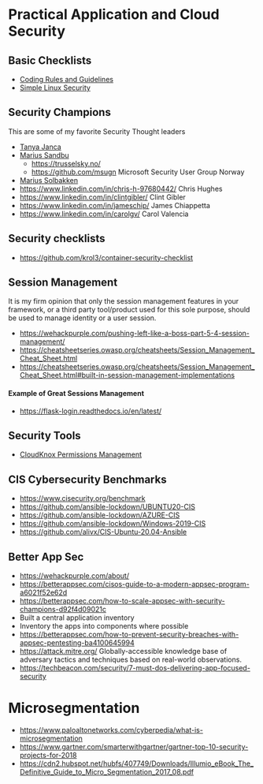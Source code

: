 # Practical Application and Cloud Security

## Basic Checklists
- [Coding Rules and Guidelines](Coding_Rules_and_Guidelines.md)
- [Simple Linux Security](Simple_Linux_Security.md)

## Security Champions
This are some of my favorite Security Thought leaders
- [Tanya Janca](https://twitter.com/shehackspurple)
- [Marius Sandbu](https://msandbu.org/about-me/)
    - https://trusselsky.no/
    - https://github.com/msugn Microsoft Security User Group Norway
- [Marius Solbakken](https://goodworkaround.com/aboutme/)
- https://www.linkedin.com/in/chris-h-97680442/ Chris Hughes
- https://www.linkedin.com/in/clintgibler/ Clint Gibler
- https://www.linkedin.com/in/jameschip/ James Chiappetta
- https://www.linkedin.com/in/carolgv/  Carol Valencia 

## Security checklists
- https://github.com/krol3/container-security-checklist

## Session Management
It is my firm opinion that only the session management features in your framework, or a third party tool/product used for this sole purpose, should be used to manage identity or a user session.

- https://wehackpurple.com/pushing-left-like-a-boss-part-5-4-session-management/
- https://cheatsheetseries.owasp.org/cheatsheets/Session_Management_Cheat_Sheet.html
- https://cheatsheetseries.owasp.org/cheatsheets/Session_Management_Cheat_Sheet.html#built-in-session-management-implementations

#### Example of Great Sessions Management
- https://flask-login.readthedocs.io/en/latest/

## Security Tools
- [CloudKnox Permissions Management](https://www.microsoft.com/en-us/security/business/identity-access-management/permissions-management) 

## CIS Cybersecurity Benchmarks
- https://www.cisecurity.org/benchmark
- https://github.com/ansible-lockdown/UBUNTU20-CIS
- https://github.com/ansible-lockdown/AZURE-CIS
- https://github.com/ansible-lockdown/Windows-2019-CIS
- https://github.com/alivx/CIS-Ubuntu-20.04-Ansible


## Better App Sec
- https://wehackpurple.com/about/
- https://betterappsec.com/cisos-guide-to-a-modern-appsec-program-a6021f52e62d
- https://betterappsec.com/how-to-scale-appsec-with-security-champions-d92f4d09021c
- Built a central application inventory
- Inventory the apps into components where possible
- https://betterappsec.com/how-to-prevent-security-breaches-with-appsec-pentesting-ba4100645994
- https://attack.mitre.org/ Globally-accessible knowledge base of adversary tactics and techniques based on real-world observations.
- https://techbeacon.com/security/7-must-dos-delivering-app-focused-security

# Microsegmentation
- https://www.paloaltonetworks.com/cyberpedia/what-is-microsegmentation
- https://www.gartner.com/smarterwithgartner/gartner-top-10-security-projects-for-2018
- https://cdn2.hubspot.net/hubfs/407749/Downloads/Illumio_eBook_The_Definitive_Guide_to_Micro_Segmentation_2017_08.pdf
